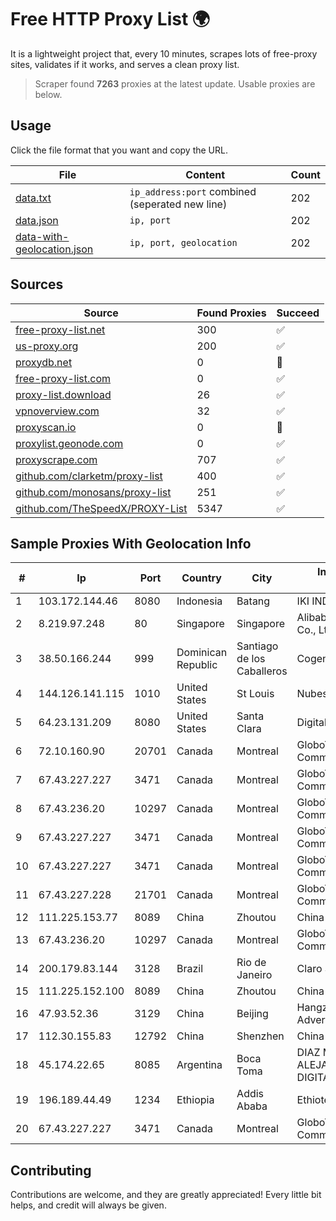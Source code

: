 
# Free HTTP Proxy List 🌍

It is a lightweight project that, every 10 minutes, scrapes lots of free-proxy sites, validates if it works, and serves a clean proxy list.


> Scraper found **7263** proxies at the latest update. Usable proxies are below.

## Usage

Click the file format that you want and copy the URL.


|File|Content|Count|
|----|-------|-----|
|[data.txt](https://raw.githubusercontent.com/themiralay/Proxy-List-World/master/data.txt)|`ip_address:port` combined (seperated new line)|202|
|[data.json](https://raw.githubusercontent.com/themiralay/Proxy-List-World/master/data.json)|`ip, port`|202|
|[data-with-geolocation.json](https://raw.githubusercontent.com/themiralay/Proxy-List-World/master/data-with-geolocation.json)|`ip, port, geolocation`|202|

## Sources

|Source|Found Proxies|Succeed|
|------|-------------|-------|
|[free-proxy-list.net](https://free-proxy-list.net)|300|✅|
|[us-proxy.org](https://www.us-proxy.org)|200|✅|
|[proxydb.net](http://proxydb.net)|0|🚫|
|[free-proxy-list.com](https://free-proxy-list.com/?page=&port=&type%5B%5D=http&type%5B%5D=https&up_time=0&search=Search)|0|✅|
|[proxy-list.download](https://www.proxy-list.download/HTTP)|26|✅|
|[vpnoverview.com](https://vpnoverview.com/privacy/anonymous-browsing/free-proxy-servers)|32|✅|
|[proxyscan.io](https://www.proxyscan.io)|0|🚫|
|[proxylist.geonode.com](https://proxylist.geonode.com/api/proxy-list?limit=300&page=1&sort_by=lastChecked&sort_type=desc&protocols=http,https)|0|✅|
|[proxyscrape.com](https://api.proxyscrape.com/v2/?request=displayproxies&protocol=http&timeout=10000&country=all&ssl=all&anonymity=all)|707|✅|
|[github.com/clarketm/proxy-list](https://raw.githubusercontent.com/clarketm/proxy-list/master/proxy-list-raw.txt)|400|✅|
|[github.com/monosans/proxy-list](https://raw.githubusercontent.com/monosans/proxy-list/main/proxies/http.txt)|251|✅|
|[github.com/TheSpeedX/PROXY-List](https://raw.githubusercontent.com/TheSpeedX/PROXY-List/master/http.txt)|5347|✅|


## Sample Proxies With Geolocation Info

|#|Ip|Port|Country|City|Internet Service Provider|
|-|--|----|-------|----|-------------------------|
|1|103.172.144.46|8080|Indonesia|Batang|IKI INDONESIA|
|2|8.219.97.248|80|Singapore|Singapore|Alibaba (US) Technology Co., Ltd.|
|3|38.50.166.244|999|Dominican Republic|Santiago de los Caballeros|Cogent Communications|
|4|144.126.141.115|1010|United States|St Louis|Nubes, LLC|
|5|64.23.131.209|8080|United States|Santa Clara|DigitalOcean, LLC|
|6|72.10.160.90|20701|Canada|Montreal|GloboTech Communications|
|7|67.43.227.227|3471|Canada|Montreal|GloboTech Communications|
|8|67.43.236.20|10297|Canada|Montreal|GloboTech Communications|
|9|67.43.227.227|3471|Canada|Montreal|GloboTech Communications|
|10|67.43.227.227|3471|Canada|Montreal|GloboTech Communications|
|11|67.43.227.228|21701|Canada|Montreal|GloboTech Communications|
|12|111.225.153.77|8089|China|Zhoutou|China Telecom|
|13|67.43.236.20|10297|Canada|Montreal|GloboTech Communications|
|14|200.179.83.144|3128|Brazil|Rio de Janeiro|Claro S.A.|
|15|111.225.152.100|8089|China|Zhoutou|China Telecom|
|16|47.93.52.36|3129|China|Beijing|Hangzhou Alibaba Advertising Co|
|17|112.30.155.83|12792|China|Shenzhen|China Mobile|
|18|45.174.22.65|8085|Argentina|Boca Toma|DIAZ MARCELA ALEJANDRA(PATAGONIA DIGITAL)|
|19|196.189.44.49|1234|Ethiopia|Addis Ababa|Ethiotelecom|
|20|67.43.227.227|3471|Canada|Montreal|GloboTech Communications|



## Contributing

Contributions are welcome, and they are greatly appreciated! Every
little bit helps, and credit will always be given.

